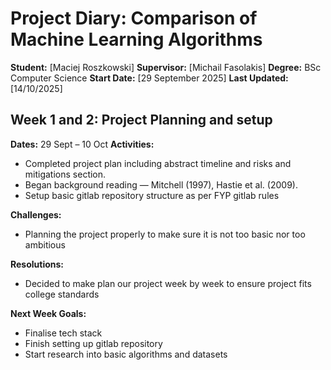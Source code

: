 # Project Diary: Comparison of Machine Learning Algorithms
**Student:** [Maciej Roszkowski]
**Supervisor:** [Michail Fasolakis]
**Degree:** BSc Computer Science
**Start Date:** [29 September 2025]
**Last Updated:** [14/10/2025]

## Week 1 and 2: Project Planning and setup
**Dates:** 29 Sept – 10 Oct
**Activities:**
- Completed project plan including abstract timeline and risks and mitigations section.
- Began background reading — Mitchell (1997), Hastie et al. (2009).
- Setup basic gitlab repository structure as per FYP gitlab rules

**Challenges:**
- Planning the project properly to make sure it is not too basic nor too ambitious

**Resolutions:**
- Decided to make plan our project week by week to ensure project fits college standards

**Next Week Goals:**
- Finalise tech stack
- Finish setting up gitlab repository
- Start research into basic algorithms and datasets